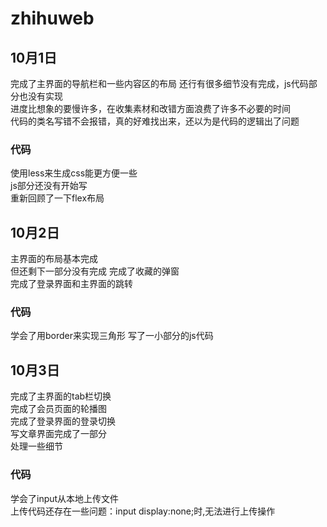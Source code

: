 # zhihuweb
## 10月1日
完成了主界面的导航栏和一些内容区的布局
还行有很多细节没有完成，js代码部分也没有实现  
进度比想象的要慢许多，在收集素材和改错方面浪费了许多不必要的时间  
代码的类名写错不会报错，真的好难找出来，还以为是代码的逻辑出了问题  
### 代码
使用less来生成css能更方便一些  
js部分还没有开始写  
重新回顾了一下flex布局
## 10月2日
主界面的布局基本完成  
但还剩下一部分没有完成 
完成了收藏的弹窗  
完成了登录界面和主界面的跳转  

### 代码
学会了用border来实现三角形
写了一小部分的js代码

## 10月3日
完成了主界面的tab栏切换  
完成了会员页面的轮播图  
完成了登录界面的登录切换  
写文章界面完成了一部分  
处理一些细节  
### 代码
学会了input从本地上传文件  
上传代码还存在一些问题：input display:none;时,无法进行上传操作
